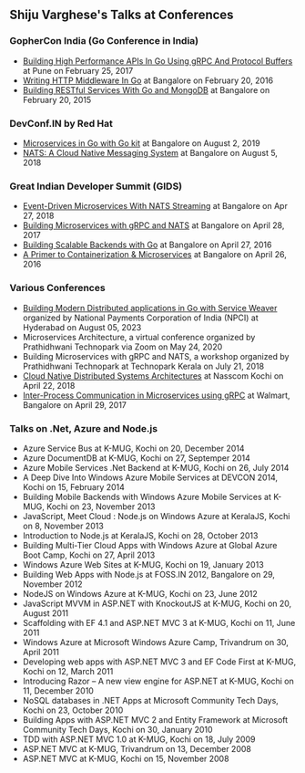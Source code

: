 ## Shiju Varghese's Talks at Conferences

### GopherCon India (Go Conference in India) 
* [Building High Performance APIs In Go Using gRPC And Protocol Buffers](https://www.slideshare.net/shijucv/building-high-performance-apis-in-go-using-grpc-and-protocol-buffers) at Pune on February 25, 2017
* [Writing HTTP Middleware In Go](https://www.slideshare.net/shijucv/writing-http-middleware-in-go) at Bangalore on February 20, 2016
* [Building RESTful Services With Go and MongoDB](https://www.slideshare.net/shijucv/building-restful-services-with-go-and-mongodb) at Bangalore on February 20, 2015

### DevConf.IN by Red Hat
* [Microservices in Go with Go kit](https://www.slideshare.net/shijucv/microservices-in-go-with-go-kit-160052525) at Bangalore on August 2, 2019
* [NATS: A Cloud Native Messaging System](https://www.slideshare.net/shijucv/nats-a-cloud-native-messaging-system) at Bangalore on August 5, 2018

### Great Indian Developer Summit (GIDS) 
* [Event-Driven Microservices With NATS Streaming](https://www.slideshare.net/shijucv/building-microservices-with-grpc-and-nats) at Bangalore on Apr 27, 2018
* [Building Microservices with gRPC and NATS](https://www.slideshare.net/shijucv/building-microservices-with-grpc-and-nats) at Bangalore on April 28, 2017
* [Building Scalable Backends with Go](https://www.slideshare.net/shijucv/building-scalable-backends-with-go) at Bangalore on April 27, 2016
* [A Primer to Containerization & Microservices](https://www.slideshare.net/shijucv/a-primer-to-containerization-microservices) at Bangalore on April 26, 2016

### Various Conferences
* [Building Modern Distributed applications in Go with Service Weaver](https://www.youtube.com/watch?v=ESPZYijB_rQ&t=776s) organized by National Payments Corporation of India (NPCI) at Hyderabad on August 05, 2023
* Microservices Architecture, a virtual conference organized by Prathidhwani Technopark via Zoom on May 24, 2020 
* Building Microservices with gRPC and NATS, a workshop organized by Prathidhwani Technopark at Technopark Kerala on July 21, 2018 
* [Cloud Native Distributed Systems Architectures](https://www.slideshare.net/shijucv/cloud-native-distributed-systems-architectures) at Nasscom Kochi on April 22, 2018
* [Inter-Process Communication in Microservices using gRPC](https://www.slideshare.net/shijucv/interprocess-communication-in-microservices-using-grpc) at Walmart, Bangalore on April 29, 2017

### Talks on .Net, Azure and Node.js
* Azure Service Bus at K-MUG, Kochi on 20, December 2014
* Azure DocumentDB at K-MUG, Kochi on 27, Septemper 2014
* Azure Mobile Services .Net Backend at K-MUG, Kochi on 26, July 2014
* A Deep Dive Into Windows Azure Mobile Services at DEVCON 2014, Kochi on 15, February 2014
* Building Mobile Backends with Windows Azure Mobile Services at K-MUG, Kochi on 23, November 2013
* JavaScript, Meet Cloud : Node.js on Windows Azure at KeralaJS, Kochi on 8, November 2013
* Introduction to Node.js at KeralaJS, Kochi on 28, October 2013
* Building Multi-Tier Cloud Apps with Windows Azure at Global Azure Boot Camp, Kochi on 27, April 2013
* Windows Azure Web Sites at K-MUG, Kochi on 19, January 2013
* Building Web Apps with Node.js at FOSS.IN 2012, Bangalore on 29, November 2012
* NodeJS on Windows Azure at K-MUG, Kochi on 23, June 2012 
* JavaScript MVVM in ASP.NET with KnockoutJS at K-MUG, Kochi on 20, August 2011 
* Scaffolding with EF 4.1 and ASP.NET MVC 3 at K-MUG, Kochi on 11, June 2011
* Windows Azure at Microsoft Windows Azure Camp, Trivandrum on 30, April 2011
* Developing web apps with ASP.NET MVC 3 and EF Code First  at K-MUG, Kochi on 12, March 2011
* Introducing Razor – A new view engine for ASP.NET at K-MUG, Kochi on 11, December 2010
* NoSQL databases in .NET Apps at Microsoft Community Tech Days, Kochi on 23, October 2010
* Building Apps with ASP.NET MVC 2 and Entity Framework at Microsoft Community Tech Days, Kochi on 30, January 2010
* TDD with ASP.NET MVC 1.0 at K-MUG, Kochi on 18, July 2009
* ASP.NET MVC at K-MUG, Trivandrum on 13, December 2008
* ASP.NET MVC at K-MUG, Kochi on 15, November 2008
